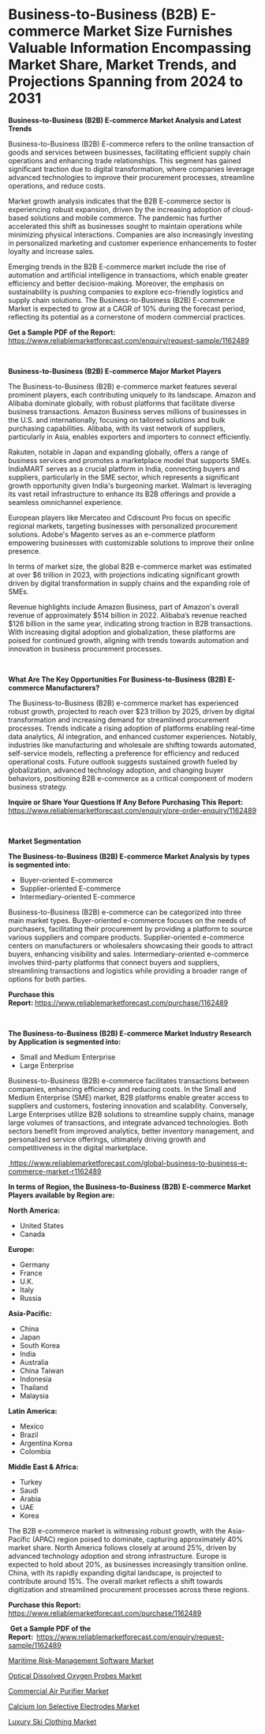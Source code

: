 <p><h1>Business-to-Business (B2B) E-commerce Market Size Furnishes Valuable Information Encompassing Market Share, Market Trends, and Projections Spanning from 2024 to 2031</h1></p><p><strong>Business-to-Business (B2B) E-commerce Market Analysis and Latest Trends</strong></p>
<p><p>Business-to-Business (B2B) E-commerce refers to the online transaction of goods and services between businesses, facilitating efficient supply chain operations and enhancing trade relationships. This segment has gained significant traction due to digital transformation, where companies leverage advanced technologies to improve their procurement processes, streamline operations, and reduce costs.</p><p>Market growth analysis indicates that the B2B E-commerce sector is experiencing robust expansion, driven by the increasing adoption of cloud-based solutions and mobile commerce. The pandemic has further accelerated this shift as businesses sought to maintain operations while minimizing physical interactions. Companies are also increasingly investing in personalized marketing and customer experience enhancements to foster loyalty and increase sales.</p><p>Emerging trends in the B2B E-commerce market include the rise of automation and artificial intelligence in transactions, which enable greater efficiency and better decision-making. Moreover, the emphasis on sustainability is pushing companies to explore eco-friendly logistics and supply chain solutions. The Business-to-Business (B2B) E-commerce Market is expected to grow at a CAGR of 10% during the forecast period, reflecting its potential as a cornerstone of modern commercial practices.</p></p>
<p><strong>Get a Sample PDF of the Report:&nbsp;</strong> <a href="https://www.reliablemarketforecast.com/enquiry/request-sample/1162489?utm_campaign=1257&utm_medium=2&utm_source=Github&utm_content=ia&utm_term=29092024&utm_id=business-to-business-b2b-e-commerce">https://www.reliablemarketforecast.com/enquiry/request-sample/1162489</a></p>
<p>&nbsp;</p>
<p><strong>Business-to-Business (B2B) E-commerce Major Market Players</strong></p>
<p><p>The Business-to-Business (B2B) e-commerce market features several prominent players, each contributing uniquely to its landscape. Amazon and Alibaba dominate globally, with robust platforms that facilitate diverse business transactions. Amazon Business serves millions of businesses in the U.S. and internationally, focusing on tailored solutions and bulk purchasing capabilities. Alibaba, with its vast network of suppliers, particularly in Asia, enables exporters and importers to connect efficiently.</p><p>Rakuten, notable in Japan and expanding globally, offers a range of business services and promotes a marketplace model that supports SMEs. IndiaMART serves as a crucial platform in India, connecting buyers and suppliers, particularly in the SME sector, which represents a significant growth opportunity given India's burgeoning market. Walmart is leveraging its vast retail infrastructure to enhance its B2B offerings and provide a seamless omnichannel experience.</p><p>European players like Mercateo and Cdiscount Pro focus on specific regional markets, targeting businesses with personalized procurement solutions. Adobe's Magento serves as an e-commerce platform empowering businesses with customizable solutions to improve their online presence.</p><p>In terms of market size, the global B2B e-commerce market was estimated at over $6 trillion in 2023, with projections indicating significant growth driven by digital transformation in supply chains and the expanding role of SMEs.</p><p>Revenue highlights include Amazon Business, part of Amazon's overall revenue of approximately $514 billion in 2022. Alibaba’s revenue reached $126 billion in the same year, indicating strong traction in B2B transactions. With increasing digital adoption and globalization, these platforms are poised for continued growth, aligning with trends towards automation and innovation in business procurement processes.</p></p>
<p>&nbsp;</p>
<p><strong>What Are The Key Opportunities For Business-to-Business (B2B) E-commerce Manufacturers?</strong></p>
<p><p>The Business-to-Business (B2B) e-commerce market has experienced robust growth, projected to reach over $23 trillion by 2025, driven by digital transformation and increasing demand for streamlined procurement processes. Trends indicate a rising adoption of platforms enabling real-time data analytics, AI integration, and enhanced customer experiences. Notably, industries like manufacturing and wholesale are shifting towards automated, self-service models, reflecting a preference for efficiency and reduced operational costs. Future outlook suggests sustained growth fueled by globalization, advanced technology adoption, and changing buyer behaviors, positioning B2B e-commerce as a critical component of modern business strategy.</p></p>
<p><strong>Inquire or Share Your Questions If Any Before Purchasing This Report:</strong> <a href="https://www.reliablemarketforecast.com/enquiry/pre-order-enquiry/1162489?utm_campaign=1257&utm_medium=2&utm_source=Github&utm_content=ia&utm_term=29092024&utm_id=business-to-business-b2b-e-commerce">https://www.reliablemarketforecast.com/enquiry/pre-order-enquiry/1162489</a></p>
<p>&nbsp;</p>
<p><strong>Market Segmentation</strong></p>
<p><strong>The Business-to-Business (B2B) E-commerce Market Analysis by types is segmented into:</strong></p>
<p><ul><li>Buyer-oriented E-commerce</li><li>Supplier-oriented E-commerce</li><li>Intermediary-oriented E-commerce</li></ul></p>
<p><p>Business-to-Business (B2B) e-commerce can be categorized into three main market types. Buyer-oriented e-commerce focuses on the needs of purchasers, facilitating their procurement by providing a platform to source various suppliers and compare products. Supplier-oriented e-commerce centers on manufacturers or wholesalers showcasing their goods to attract buyers, enhancing visibility and sales. Intermediary-oriented e-commerce involves third-party platforms that connect buyers and suppliers, streamlining transactions and logistics while providing a broader range of options for both parties.</p></p>
<p><strong>Purchase this Report:&nbsp;</strong><a href="https://www.reliablemarketforecast.com/purchase/1162489?utm_campaign=1257&utm_medium=2&utm_source=Github&utm_content=ia&utm_term=29092024&utm_id=business-to-business-b2b-e-commerce">https://www.reliablemarketforecast.com/purchase/1162489</a></p>
<p>&nbsp;</p>
<p><strong>The Business-to-Business (B2B) E-commerce Market Industry Research by Application is segmented into:</strong></p>
<p><ul><li>Small and Medium Enterprise</li><li>Large Enterprise</li></ul></p>
<p><p>Business-to-Business (B2B) e-commerce facilitates transactions between companies, enhancing efficiency and reducing costs. In the Small and Medium Enterprise (SME) market, B2B platforms enable greater access to suppliers and customers, fostering innovation and scalability. Conversely, Large Enterprises utilize B2B solutions to streamline supply chains, manage large volumes of transactions, and integrate advanced technologies. Both sectors benefit from improved analytics, better inventory management, and personalized service offerings, ultimately driving growth and competitiveness in the digital marketplace.</p></p>
<p><a href="https://www.reliablemarketforecast.com/global-business-to-business-e-commerce-market-r1162489?utm_campaign=1257&utm_medium=2&utm_source=Github&utm_content=ia&utm_term=29092024&utm_id=business-to-business-b2b-e-commerce">&nbsp;https://www.reliablemarketforecast.com/global-business-to-business-e-commerce-market-r1162489</a></p>
<p><strong>In terms of Region, the Business-to-Business (B2B) E-commerce Market Players available by Region are:</strong></p>
<p>
    <p> <strong> North America: </strong>
        <ul>
            <li>United States</li>
            <li>Canada</li>
        </ul>
        </p> 
    <p> <strong> Europe: </strong>
        <ul>
            <li>Germany</li>
            <li>France</li>
            <li>U.K.</li>
            <li>Italy</li>
            <li>Russia</li>
        </ul>
        </p> 
    <p> <strong> Asia-Pacific: </strong>
        <ul>
            <li>China</li>
            <li>Japan</li>
            <li>South Korea</li>
            <li>India</li>
            <li>Australia</li>
            <li>China Taiwan</li>
            <li>Indonesia</li>
            <li>Thailand</li>
            <li>Malaysia</li>
        </ul>
        </p> 
    <p> <strong> Latin America: </strong>
        <ul>
            <li>Mexico</li>
            <li>Brazil</li>
            <li>Argentina Korea</li>
            <li>Colombia</li>
        </ul>
        </p> 
    <p> <strong> Middle East & Africa: </strong>
        <ul>
            <li>Turkey</li>
            <li>Saudi</li>
            <li>Arabia</li>
            <li>UAE</li>
            <li>Korea</li>
        </ul>
    </p>
    </p>
<p><p>The B2B e-commerce market is witnessing robust growth, with the Asia-Pacific (APAC) region poised to dominate, capturing approximately 40% market share. North America follows closely at around 25%, driven by advanced technology adoption and strong infrastructure. Europe is expected to hold about 20%, as businesses increasingly transition online. China, with its rapidly expanding digital landscape, is projected to contribute around 15%. The overall market reflects a shift towards digitization and streamlined procurement processes across these regions.</p></p>
<p><strong>Purchase this Report: </strong><a href="https://www.reliablemarketforecast.com/purchase/1162489?utm_campaign=1257&utm_medium=2&utm_source=Github&utm_content=ia&utm_term=29092024&utm_id=business-to-business-b2b-e-commerce">https://www.reliablemarketforecast.com/purchase/1162489</a></p>
<p>&nbsp;<strong>Get a Sample PDF of the Report:&nbsp;&nbsp;</strong><a href="https://www.reliablemarketforecast.com/enquiry/request-sample/1162489?utm_campaign=1257&utm_medium=2&utm_source=Github&utm_content=ia&utm_term=29092024&utm_id=business-to-business-b2b-e-commerce">https://www.reliablemarketforecast.com/enquiry/request-sample/1162489</a></p>
<p><strong></strong></p>
<p><p><a href="https://github.com/ashepherd82/Market-Research-Report-List-6/blob/main/maritime-risk-management-software-market.md?utm_campaign=1257&utm_medium=2&utm_source=Github&utm_content=ia&utm_term=29092024&utm_id=business-to-business-b2b-e-commerce">Maritime Risk-Management Software Market</a></p><p><a href="https://issuu.com/reportprime-2/docs/optical-dissolved-oxygen-probes-mar_04851c5344a900?utm_campaign=1257&utm_medium=2&utm_source=Github&utm_content=ia&utm_term=29092024&utm_id=business-to-business-b2b-e-commerce">Optical Dissolved Oxygen Probes Market</a></p><p><a href="https://www.linkedin.com/pulse/future-innovation-global-commercial-air-purifier-market-zxmwc?utm_campaign=1257&utm_medium=2&utm_source=Github&utm_content=ia&utm_term=29092024&utm_id=business-to-business-b2b-e-commerce">Commercial Air Purifier Market</a></p><p><a href="https://issuu.com/reportprime-2/docs/calcium-ion-selective-electrodes-ma_4d423a27e40072?utm_campaign=1257&utm_medium=2&utm_source=Github&utm_content=ia&utm_term=29092024&utm_id=business-to-business-b2b-e-commerce">Calcium Ion Selective Electrodes Market</a></p><p><a href="https://www.linkedin.com/pulse/global-luxury-ski-clothing-market-sector-types-applications-timgc?utm_campaign=1257&utm_medium=2&utm_source=Github&utm_content=ia&utm_term=29092024&utm_id=business-to-business-b2b-e-commerce">Luxury Ski Clothing Market</a></p></p>